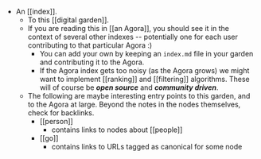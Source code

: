 - An [[index]].
  - To this [[digital garden]].
  - If you are reading this in [[an Agora]], you should see it in the context of several other indexes -- potentially one for each user contributing to that particular Agora :)
    - You can add your own by keeping an `index.md` file in your garden and contributing it to the Agora.
    - If the Agora index gets too noisy (as the Agora grows) we might want to implement [[ranking]] and [[filtering]] algorithms. These will of course be ***open source*** and ***community driven***.
  - The following are maybe interesting entry points to this garden, and to the Agora at large. Beyond the notes in the nodes themselves, check for backlinks.
    - [[person]]
      - contains links to nodes about [[people]]
    - [[go]]
      - contains links to URLs tagged as canonical for some node
